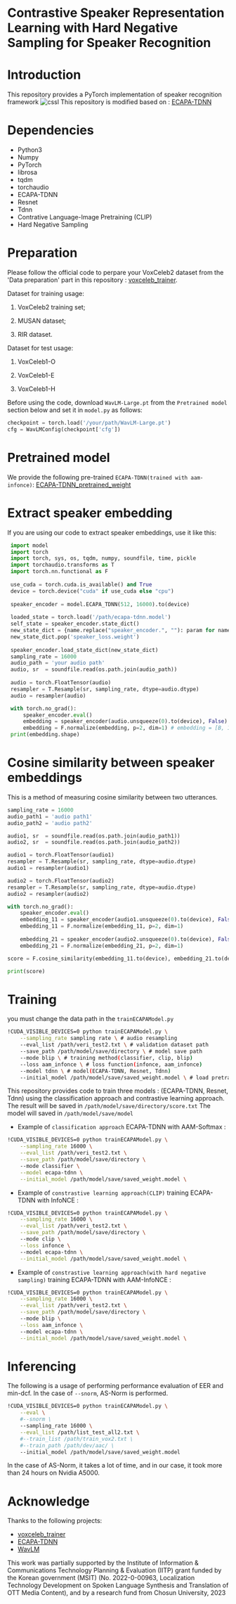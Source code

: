 # Contrastive Speaker Representation Learning with Hard Negative Sampling for Speaker Recognition

# Introduction

This repository provides a PyTorch implementation of speaker recognition framework
![cssl](cssl.png)
This repository is modified based on : [ECAPA-TDNN](https://github.com/taoruijie/ecapa-tdnn)
# Dependencies

- Python3
- Numpy
- PyTorch
- librosa
- tqdm
- torchaudio
- ECAPA-TDNN
- Resnet
- Tdnn
- Contrative Language-Image Pretraining (CLIP)
- Hard Negative Sampling

# Preparation
Please follow the official code to perpare your VoxCeleb2 dataset from the 'Data preparation' part in this repository : [voxceleb_trainer](https://github.com/clovaai/voxceleb_trainer).

Dataset for training usage:

1. VoxCeleb2 training set;

2. MUSAN dataset;

3. RIR dataset.

Dataset for test usage:

1. VoxCeleb1-O

2. VoxCeleb1-E

3. VoxCeleb1-H

Before using the code, download `WavLM-Large.pt` from the `Pretrained model` section below and set it in `model.py` as follows: 

```python
checkpoint = torch.load('/your/path/WavLM-Large.pt')
cfg = WavLMConfig(checkpoint['cfg'])
```

# Pretrained model

We provide the following pre-trained `ECAPA-TDNN(trained with aam-infonce)`: [ECAPA-TDNN_pretrained_weight](https://drive.google.com/drive/folders/1cszCCaU2NpIZtliy92VfD0I89Zxn6cNK?usp=drive_link)

# Extract speaker embedding
If you are using our code to extract speaker embeddings, use it like this:

```python
 import model
 import torch
 import torch, sys, os, tqdm, numpy, soundfile, time, pickle
 import torchaudio.transforms as T
 import torch.nn.functional as F
 
 use_cuda = torch.cuda.is_available() and True
 device = torch.device("cuda" if use_cuda else "cpu")
 
 speaker_encoder = model.ECAPA_TDNN(512, 16000).to(device)
 
 loaded_state = torch.load('/path/ecapa-tdnn.model')
 self_state = speaker_encoder.state_dict()
 new_state_dict = {name.replace("speaker_encoder.", ""): param for name, param in loaded_state.items()}
 new_state_dict.pop('speaker_loss.weight')
 
 speaker_encoder.load_state_dict(new_state_dict)
 sampling_rate = 16000
 audio_path = 'your audio path'
 audio, sr  = soundfile.read(os.path.join(audio_path))
 
 audio = torch.FloatTensor(audio)
 resampler = T.Resample(sr, sampling_rate, dtype=audio.dtype)
 audio = resampler(audio)

 with torch.no_grad():
     speaker_encoder.eval()
     embedding = speaker_encoder(audio.unsqueeze(0).to(device), False) # audio = [B, sampling_rate * second]
     embedding = F.normalize(embedding, p=2, dim=1) # embedding = [B, 192]
 print(embedding.shape)
```

# Cosine similarity between speaker embeddings
This is a method of measuring cosine similarity between two utterances.

```python
sampling_rate = 16000
audio_path1 = 'audio path1'
audio_path2 = 'audio path2'

audio1, sr  = soundfile.read(os.path.join(audio_path1))
audio2, sr  = soundfile.read(os.path.join(audio_path2))

audio1 = torch.FloatTensor(audio1)
resampler = T.Resample(sr, sampling_rate, dtype=audio.dtype)
audio1 = resampler(audio1)

audio2 = torch.FloatTensor(audio2)
resampler = T.Resample(sr, sampling_rate, dtype=audio.dtype)
audio2 = resampler(audio2)

with torch.no_grad():
    speaker_encoder.eval()
    embedding_11 = speaker_encoder(audio1.unsqueeze(0).to(device), False)
    embedding_11 = F.normalize(embedding_11, p=2, dim=1)
    
    embedding_21 = speaker_encoder(audio2.unsqueeze(0).to(device), False)
    embedding_21 = F.normalize(embedding_21, p=2, dim=1)

score = F.cosine_similarity(embedding_11.to(device), embedding_21.to(device))

print(score)
```

# Training 

you must change the data path in the `trainECAPAModel.py`

```sh
!CUDA_VISIBLE_DEVICES=0 python trainECAPAModel.py \
    --sampling_rate sampling rate \ # audio resampling
    --eval_list /path/veri_test2.txt \ # validation dataset path
    --save_path /path/model/save/directory \ # model save path
    --mode blip \ # training method(classifier, clip, blip)
    --loss aam_infonce \ # loss function(infonce, aam_infonce)
    --model tdnn \ # model(ECAPA-TDNN, Resnet, Tdnn)
    --initial_model /path/model/save/saved_weight.model \ # load pretrained weight
```
    
This repository provides code to train three models : (ECAPA-TDNN, Resnet, Tdnn) using the classification approach and contrastive learning approach.        
The result will be saved in `/path/model/save/directory/score.txt` The model will saved in `/path/model/save/model`

- Example of `classification approach` ECAPA-TDNN with AAM-Softmax :

```bash
!CUDA_VISIBLE_DEVICES=0 python trainECAPAModel.py \
    --sampling_rate 16000 \
    --eval_list /path/veri_test2.txt \
    --save_path /path/model/save/directory \ 
    --mode classifier \
    --model ecapa-tdnn \
    --initial_model /path/model/save/saved_weight.model \
```

- Example of `constrastive learning approach(CLIP)` training ECAPA-TDNN with InfoNCE  :

```bash
!CUDA_VISIBLE_DEVICES=0 python trainECAPAModel.py \
    --sampling_rate 16000 \
    --eval_list /path/veri_test2.txt \
    --save_path /path/model/save/directory \ 
    --mode clip \
    --loss infonce \ 
    --model ecapa-tdnn \
    --initial_model /path/model/save/saved_weight.model \
```

- Example of `constrastive learning approach(with hard negative sampling)` training ECAPA-TDNN with AAM-InfoNCE  :

```bash
!CUDA_VISIBLE_DEVICES=0 python trainECAPAModel.py \
    --sampling_rate 16000 \
    --eval_list /path/veri_test2.txt \
    --save_path /path/model/save/directory \ 
    --mode blip \
    --loss aam_infonce \ 
    --model ecapa-tdnn \
    --initial_model /path/model/save/saved_weight.model \
```
         
# Inferencing

The following is a usage of performing performance evaluation of EER and min-dcf. In the case of `--snorm`, AS-Norm is performed.

```bash
!CUDA_VISIBLE_DEVICES=0 python trainECAPAModel.py \
    --eval \
    #--snorm \ 
    --sampling_rate 16000 \
    --eval_list /path/list_test_all2.txt \
    #--train_list /path/train_vox2.txt \
    #--train_path /path/dev/aac/ \
    --initial_model /path/model/save/saved_weight.model
```
In the case of AS-Norm, it takes a lot of time, and in our case, it took more than 24 hours on Nvidia A5000.

# Acknowledge
Thanks to the following projects:

- [voxceleb_trainer](https://github.com/clovaai/voxceleb_trainer)
- [ECAPA-TDNN](https://github.com/taoruijie/ecapa-tdnn)
- [WavLM](https://github.com/microsoft/unilm/tree/master/wavlm)

This work was partially supported by the Institute of Information & Communications Technology Planning & Evaluation (IITP) grant funded by the Korean government (MSIT) (No. 2022-0-00963, Localization Technology Development on Spoken Language Synthesis and Translation of OTT Media Content), and by a research fund from Chosun University, 2023
